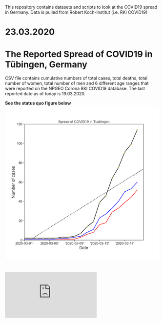 This repository contains datasets and scripts to look at the COVID19 spread in Germany.
Data is pulled from Robert Koch-Institut (i.e. RKI COVID19) 

# 23.03.2020
# The Reported Spread of COVID19 in Tübingen, Germany

CSV file contains cumulative numbers of total cases, total deaths, total number of women, total number of men and 6 different age ranges that were reported on the NPGEO Corona RKI COVID19 database. The last reported date as of today is 19.03.2020.

**See the status quo figure below**![See the current status](https://github.com/gizal/COVID19/blob/master/COVID19_DE_Tuebingen.png)


# ![Contents](https://github.com/gizal/COVID19/blob/master/contents.md)


